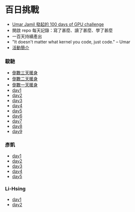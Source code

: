 # 百日挑戰

- [Umar Jamil 發起的 100 days of GPU challenge](https://github.com/hkproj/100-days-of-gpu/blob/main/CUDA.md)
- 開啟 repo 每天記錄：寫了甚麼、讀了甚麼、學了甚麼 
- 一百天持續產出
- "It doesn't matter what kernel you code, just code." – Umar
- [活動簡介](https://docs.google.com/presentation/d/1t322WsV8mq3heJAbSwq7WExUH3Ff5jaTyXeduDND8Xc/edit?slide=id.p#slide=id.p)

### 駿馳

- [倒數三天暖身](https://github.com/Tcc0403/gpu-100-days/tree/main/D-3)
- [倒數二天暖身](https://github.com/Tcc0403/gpu-100-days/tree/main/D-2)
- [倒數一天暖身](https://github.com/Tcc0403/gpu-100-days/tree/main/D-1)
- [day1](https://github.com/Tcc0403/gpu-100-days/tree/main/day001)
- [day2](https://github.com/Tcc0403/gpu-100-days/tree/main/day002)
- [day3](https://github.com/Tcc0403/gpu-100-days/tree/main/day003)
- [day4](https://github.com/Tcc0403/gpu-100-days/tree/main/day004)
- [day5](https://github.com/Tcc0403/gpu-100-days/tree/main/day005)
- [day6](https://github.com/Tcc0403/gpu-100-days/tree/main/day006)
- [day7](https://github.com/Tcc0403/gpu-100-days/tree/main/day007)
- [day8](https://github.com/Tcc0403/gpu-100-days/tree/main/day008)
- [day9](https://github.com/Tcc0403/gpu-100-days/tree/main/day009)

### 彥凱
- [day1](https://github.com/nigelzzz/gpu100day-challenge/tree/main/day1)
- [day2](https://github.com/nigelzzz/gpu100day-challenge/tree/main/day2)
- [day3](https://github.com/nigelzzz/gpu100day-challenge/tree/main/day3)
- [day4](https://github.com/nigelzzz/gpu100day-challenge/tree/main/day4)
- [day5](https://github.com/nigelzzz/gpu100day-challenge/tree/main/day5)

### Li-Hsing

- [day1](https://austin362667.github.io/posts/gpu-notes-one/)
- [day2](https://github.com/austin362667/gpu-100-days/blob/main/day-2.md)
